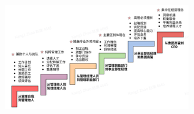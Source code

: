 <!--
 * @Author: your name
 * @Date: 2021-12-28 12:02:18
 * @LastEditTime: 2021-12-28 12:02:19
 * @LastEditors: Please set LastEditors
 * @Description: 打开koroFileHeader查看配置 进行设置: https://github.com/OBKoro1/koro1FileHeader/wiki/%E9%85%8D%E7%BD%AE
 * @FilePath: /personal_growth/领导梯队笔记.md
-->
![](./assets/leader.jpg)